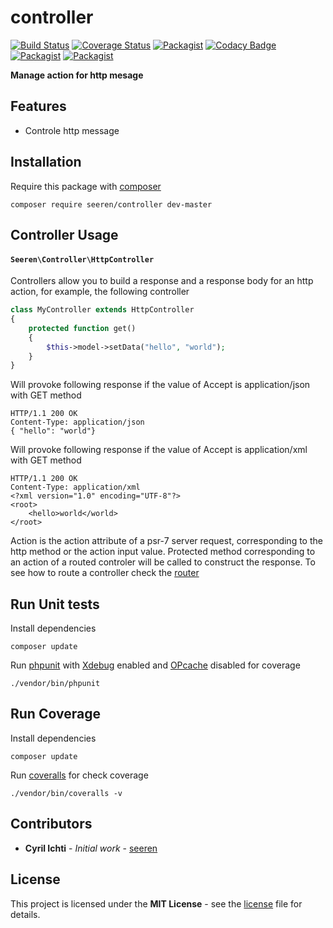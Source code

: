 # controller
 [![Build Status](https://travis-ci.org/seeren/controller.svg?branch=master)](https://travis-ci.org/seeren/controller) [![Coverage Status](https://coveralls.io/repos/github/seeren/controller/badge.svg?branch=master)](https://coveralls.io/github/seeren/controller?branch=master) [![Packagist](https://img.shields.io/packagist/dt/seeren/controller.svg)](https://packagist.org/packages/seeren/controller/stats) [![Codacy Badge](https://api.codacy.com/project/badge/Grade/4a0463fb5a084be5bda68e4e36d7c7ac)](https://www.codacy.com/app/seeren/controller?utm_source=github.com&amp;utm_medium=referral&amp;utm_content=seeren/controller&amp;utm_campaign=Badge_Grade) [![Packagist](https://img.shields.io/packagist/v/seeren/controller.svg)](https://packagist.org/packages/seeren/controller#) [![Packagist](https://img.shields.io/packagist/l/seeren/log.svg)](LICENSE)

**Manage action for http mesage**

## Features
* Controle http message

## Installation
Require this package with [composer](https://getcomposer.org/)
```
composer require seeren/controller dev-master
```

## Controller Usage

#### `Seeren\Controller\HttpController`
Controllers allow you to build a response and a response body for an http action, for example, the following controller
```php
class MyController extends HttpController
{
    protected function get()
    {
        $this->model->setData("hello", "world");
    }
}
```
Will provoke following response if the value of Accept is application/json with GET method
```
HTTP/1.1 200 OK
Content-Type: application/json
{ "hello": "world"}
```
Will provoke following response if the value of Accept is application/xml with GET method
```
HTTP/1.1 200 OK
Content-Type: application/xml
<?xml version="1.0" encoding="UTF-8"?>
<root>
    <hello>world</world>
</root>
```
Action is the action attribute of a psr-7 server request, corresponding to the http method or the action input value. Protected method corresponding to an action of a routed controler will be called to construct the response. To see how to route a controller check the [router](https://github.com/seeren/router)

## Run Unit tests
Install dependencies
```
composer update
```
Run [phpunit](https://phpunit.de/) with [Xdebug](https://xdebug.org/) enabled and [OPcache](http://php.net/manual/fr/book.opcache.php) disabled for coverage
```
./vendor/bin/phpunit
```
## Run Coverage
Install dependencies
```
composer update
```
Run [coveralls](https://coveralls.io/) for check coverage
```
./vendor/bin/coveralls -v
```

##  Contributors
* **Cyril Ichti** - *Initial work* - [seeren](https://github.com/seeren)

## License
This project is licensed under the **MIT License** - see the [license](LICENSE) file for details.